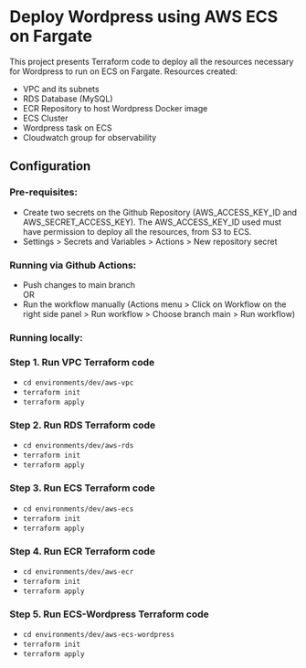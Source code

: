 # Deploy Wordpress using AWS ECS on Fargate

This project presents Terraform code to deploy all the resources necessary for Wordpress to run on ECS on Fargate.
Resources created:
- VPC and its subnets
- RDS Database (MySQL)
- ECR Repository to host Wordpress Docker image
- ECS Cluster
- Wordpress task on ECS
- Cloudwatch group for observability


## Configuration

### Pre-requisites:

- Create two secrets on the Github Repository (AWS_ACCESS_KEY_ID and AWS_SECRET_ACCESS_KEY). The AWS_ACCESS_KEY_ID used must have permission to deploy all the resources, from S3 to ECS.
- Settings > Secrets and Variables > Actions > New repository secret

### Running via Github Actions:

- Push changes to main branch  
OR  
- Run the workflow manually (Actions menu > Click on Workflow on the right side panel > Run workflow > Choose branch main > Run workflow)

### Running locally:

### Step 1. Run VPC Terraform code

- `cd environments/dev/aws-vpc`
- `terraform init`
- `terraform apply`

### Step 2. Run RDS Terraform code

- `cd environments/dev/aws-rds`
- `terraform init`
- `terraform apply`

### Step 3. Run ECS Terraform code

- `cd environments/dev/aws-ecs`
- `terraform init`
- `terraform apply`

### Step 4. Run ECR Terraform code

- `cd environments/dev/aws-ecr`
- `terraform init`
- `terraform apply`

### Step 5. Run ECS-Wordpress Terraform code

- `cd environments/dev/aws-ecs-wordpress`
- `terraform init`
- `terraform apply`







